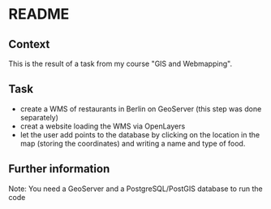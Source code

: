 # README

## Context
This is the result of a task from my course "GIS and Webmapping".

## Task
- create a WMS of restaurants in Berlin on GeoServer (this step was done separately)
- creat a website loading the WMS via OpenLayers
- let the user add points to the database by clicking on the location in the map (storing the coordinates) and writing a name and type of food.

## Further information
Note: You need a GeoServer and a PostgreSQL/PostGIS database to run the code
